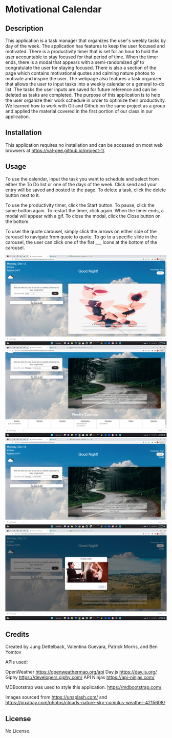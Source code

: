 # Motivational Calendar

## Description

This application is a task manager that organizes the user's weekly tasks by day of the week. The application has features to keep the user focused and motivated. There is a productivity timer that is set for an hour to hold the user accountable to stay focused for that period of time. When the timer ends, there is a modal that appears with a semi-randomized gif to congratulate the user for staying focused. There is also a section of the page which contains motivational quotes and calming nature photos to motivate and inspire the user. The webpage also features a task organizer that allows the user to input tasks into a weekly calendar or a general to-do list. The tasks the user inputs are saved for future reference and can be deleted as tasks are completed. The purpose of this application is to help the user organize their work schedule in order to optimize their productivity. We learned how to work with Git and Github on the same project as a group and applied the material covered in the first portion of our class in our application. 


## Installation

This application requires no installation and can be accessed on most web browsers at https://val-gee.github.io/project-1/.

## Usage

To use the calendar, input the task you want to schedule and select from either the To Do list or one of the days of the week. Click send and your entry will be saved and posted to the page. To delete a task, click the delete button next to it.

To use the productivity timer, click the Start button. To pause, click the same button again. To restart the timer, click again. When the timer ends, a modal will appear with a gif. To close the modal, click the Close button on the bottom.

To user the quote carousel, simply click the arrows on either side of the carousel to navigate from quote to quote. To go to a specific slide in the carousel, the user can click one of the flat ___ icons at the bottom of the carousel. 

![screenshot](./Assets/images/screenshot.png)
![screenshot-bottom](./Assets/images/screenshot2.png)
![screenshot-timer](./Assets/images/screenshot3.png)
![screenshot-modal](./Assets/images/screenshot4.png)

## Credits

Created by Jung Dettelback, Valentina Guevara, Patrick Morris, and Ben Yomtov

APIs used: 

OpenWeather https://openweathermap.org/api
Day.js https://day.js.org/
Giphy https://developers.giphy.com/
API Ninjas https://api-ninjas.com/

MDBootstrap was used to style this application. https://mdbootstrap.com/

Images sourced from https://unsplash.com/ and https://pixabay.com/photos/clouds-nature-sky-cumulus-weather-4215608/

## License

No License.
